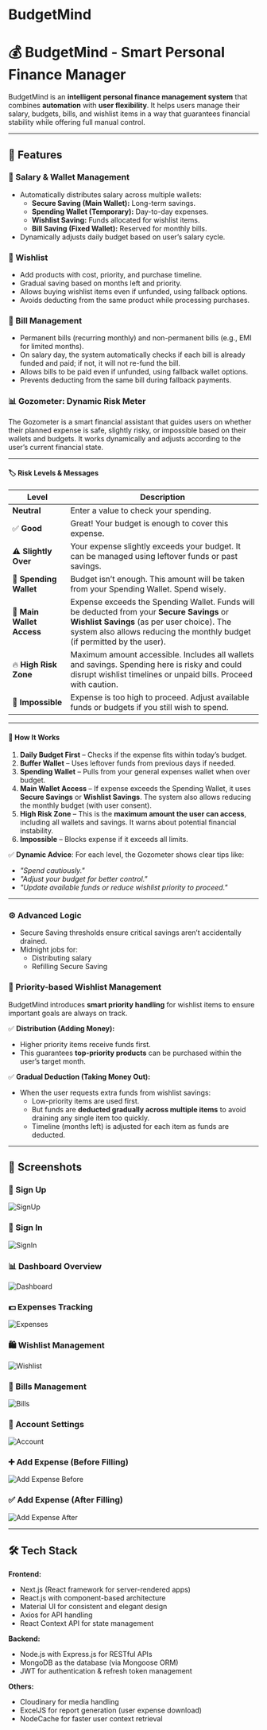 # BudgetMind

# 💰 BudgetMind - Smart Personal Finance Manager

BudgetMind is an **intelligent personal finance management system** that combines **automation** with **user flexibility**. It helps users manage their salary, budgets, bills, and wishlist items in a way that guarantees financial stability while offering full manual control.

---

## 🚀 Features

### 🎯 Salary & Wallet Management
- Automatically distributes salary across multiple wallets:
  - **Secure Saving (Main Wallet):** Long-term savings.
  - **Spending Wallet (Temporary):** Day-to-day expenses.
  - **Wishlist Saving:** Funds allocated for wishlist items.
  - **Bill Saving (Fixed Wallet):** Reserved for monthly bills.
- Dynamically adjusts daily budget based on user’s salary cycle.

### 🛒 Wishlist
- Add products with cost, priority, and purchase timeline.
- Gradual saving based on months left and priority.
- Allows buying wishlist items even if unfunded, using fallback options.
- Avoids deducting from the same product while processing purchases.

### 🧾 Bill Management
- Permanent bills (recurring monthly) and non-permanent bills (e.g., EMI for limited months).
- On salary day, the system automatically checks if each bill is already funded and paid; if not, it will not re-fund the bill.
- Allows bills to be paid even if unfunded, using fallback wallet options.
- Prevents deducting from the same bill during fallback payments.


### 📊 Gozometer: Dynamic Risk Meter

The Gozometer is a smart financial assistant that guides users on whether their planned expense is safe, slightly risky, or impossible based on their wallets and budgets. It works dynamically and adjusts according to the user’s current financial state.

---

#### 🏷️ Risk Levels & Messages

| Level                | Description                                                                                         |
|-----------------------|-----------------------------------------------------------------------------------------------------|
| **Neutral**           | Enter a value to check your spending.                                                              |
| ✅ **Good**           | Great! Your budget is enough to cover this expense.                                                |
| ⚠️ **Slightly Over**  | Your expense slightly exceeds your budget. It can be managed using leftover funds or past savings. |
| 💸 **Spending Wallet**| Budget isn’t enough. This amount will be taken from your Spending Wallet. Spend wisely.            |
| 🏦 **Main Wallet Access**| Expense exceeds the Spending Wallet. Funds will be deducted from your **Secure Savings** or **Wishlist Savings** (as per user choice). The system also allows reducing the monthly budget (if permitted by the user). |
| 🔥 **High Risk Zone**   | Maximum amount accessible. Includes all wallets and savings. Spending here is risky and could disrupt wishlist timelines or unpaid bills. Proceed with caution. |
| 🚫 **Impossible**      | Expense is too high to proceed. Adjust available funds or budgets if you still wish to spend.      |

---

#### 🔄 **How It Works**
1. **Daily Budget First** – Checks if the expense fits within today’s budget.  
2. **Buffer Wallet** – Uses leftover funds from previous days if needed.  
3. **Spending Wallet** – Pulls from your general expenses wallet when over budget.  
4. **Main Wallet Access** – If expense exceeds the Spending Wallet, it uses **Secure Savings** or **Wishlist Savings**. The system also allows reducing the monthly budget (with user consent).  
5. **High Risk Zone** – This is the **maximum amount the user can access**, including all wallets and savings. It warns about potential financial instability.  
6. **Impossible** – Blocks expense if it exceeds all limits.  

✅ **Dynamic Advice**: For each level, the Gozometer shows clear tips like:  
- *"Spend cautiously."*  
- *"Adjust your budget for better control."*  
- *"Update available funds or reduce wishlist priority to proceed."*

---

### ⚙️ Advanced Logic
- Secure Saving thresholds ensure critical savings aren’t accidentally drained.
- Midnight jobs for:
  - Distributing salary
  - Refilling Secure Saving

### 🛒 Priority-based Wishlist Management

BudgetMind introduces **smart priority handling** for wishlist items to ensure important goals are always on track.

✅ **Distribution (Adding Money):**
- Higher priority items receive funds first.
- This guarantees **top-priority products** can be purchased within the user’s target month.

✅ **Gradual Deduction (Taking Money Out):**
- When the user requests extra funds from wishlist savings:
  - Low-priority items are used first.
  - But funds are **deducted gradually across multiple items** to avoid draining any single item too quickly.
  - Timeline (months left) is adjusted for each item as funds are deducted.


---

## 📸 Screenshots

### 📝 Sign Up
<img src="./asset/sign-up-budget-mind.png" alt="SignUp" />

### 🔑 Sign In
<img src="./asset/sign-in-budget-mind.png" alt="SignIn" />

### 📊 Dashboard Overview
<img src="./asset/overview-budget-mind.png" alt="Dashboard" />

### 💵 Expenses Tracking
<img src="./asset/expenses-budget-mind.png" alt="Expenses" />

### 🛍️ Wishlist Management
<img src="./asset/wishlist-budget-mind.png" alt="Wishlist" />

### 🧾 Bills Management
<img src="./asset/bills-budget-mind.png" alt="Bills" />

### 👤 Account Settings
<img src="./asset/account-budget-mind.png" alt="Account" />

### ➕ Add Expense (Before Filling)
<img src="./asset/add-expense-budget-mind.png" alt="Add Expense Before" />

### ✅ Add Expense (After Filling)
<img src="./asset/add-expense-filled-budget-mind.png" alt="Add Expense After" />


---


## 🛠️ Tech Stack

**Frontend:**
- Next.js (React framework for server-rendered apps)
- React.js with component-based architecture
- Material UI for consistent and elegant design
- Axios for API handling
- React Context API for state management

**Backend:**
- Node.js with Express.js for RESTful APIs
- MongoDB as the database (via Mongoose ORM)
- JWT for authentication & refresh token management

**Others:**
- Cloudinary for media handling
- ExcelJS for report generation (user expense download)
- NodeCache for faster user context retrieval


